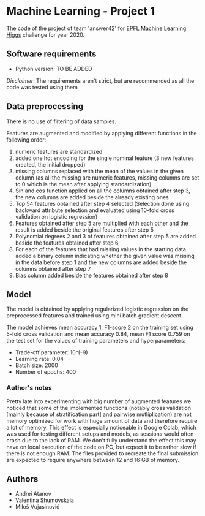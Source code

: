# Machine Learning - Project 1

The code of the project of team 'answer42' for [EPFL Machine Learning Higgs](https://www.aicrowd.com/challenges/epfl-machine-learning-higgs) challenge for year 2020.

## Software requirements

* Python version: TO BE ADDED

_Disclaimer_: The requirements aren't strict, but are recommended as all the code was tested using them

## Data preprocessing

There is no use of filtering of data samples.

Features are augmented and modified by applying different functions in the following order:

1. numeric features are standardized
2. added one hot encoding for the single nominal feature (3 new features created, the initial dropped)
3. missing columns replaced with the mean of the values in the given column (as all the missing are numeric features, missing columns are set to 0 which is the mean after applying standardization)
4. Sin and cos function applied on all the columns obtained after step 3, the new columns are added beside the already existing ones
5. Top 54 features obtained after step 4 selected (Selection done using backward attribute selection and evaluated using 10-fold cross validation on logistic regression)
6. Features obtained after step 5 are multiplied with each other and the result is added beside the original features after step 5
7. Polynomial degrees 2 and 3 of features obtained after step 5 are added beside the features obtained after step 6
8. For each of the features that had missing values in the starting data added a binary column indicating whether the given value was missing in the data before step 1 and the new columns are added beside the columns obtained after step 7
9. Bias column added beside the features obtained after step 8

## Model

The model is obtained by applying regularized logistic regression on the preprocessed features and trained using mini batch gradient descent.

The model achieves mean accuracy 1, F1-score 2 on the training set using 5-fold cross validation and mean accuracy 0.84, mean F1 score 0.759 on the test set for the values of training parameters and hyperparameters:

* Trade-off parameter: 10^(-9)
* Learning rate: 0.04
* Batch size: 2000
* Number of epochs: 400

### Author's notes

Pretty late into experimenting with big number of augmented features we noticed that some of the implemented functions (notably cross validation [mainly because of stratification part] and pairwise mutliplication) are not memory optimized for work with huge amount of data and therefore require a lot of memory. This effect is especially noticeable in Google Colab, which was used for testing different setups and models, as sessions would often crash due to the lack of RAM. We don't fully understand the effect this may have on local execution of the code on PC, but expect it to be rather slow if there is not enough RAM. The  files provided to recreate the final submission are expected to require anywhere between 12 and 16 GB of memory.

## Authors

* Andrei Atanov
* Valentina Shumovskaia
* Miloš Vujasinović
